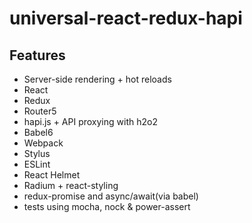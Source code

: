 # universal-react-redux-hapi

## Features
* Server-side rendering + hot reloads
* React
* Redux
* Router5
* hapi.js + API proxying with h2o2
* Babel6
* Webpack
* Stylus
* ESLint
* React Helmet
* Radium + react-styling
* redux-promise and async/await(via babel)
* tests using mocha, nock & power-assert
